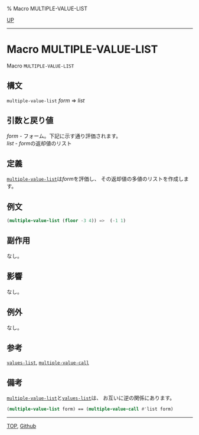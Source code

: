 % Macro MULTIPLE-VALUE-LIST

[UP](5.3.html)  

---

# Macro **MULTIPLE-VALUE-LIST**


Macro `MULTIPLE-VALUE-LIST`


## 構文

`multiple-value-list` *form* => *list*


## 引数と戻り値

*form* - フォーム。下記に示す通り評価されます。  
*list* - *form*の返却値のリスト


## 定義

[`multiple-value-list`](5.3.multiple-value-list.html)は*form*を評価し、
その返却値の多値のリストを作成します。


## 例文

```lisp
(multiple-value-list (floor -3 4)) =>  (-1 1)
```


## 副作用

なし。


## 影響

なし。


## 例外

なし。


## 参考

[`values-list`](5.3.values-list.html),
[`multiple-value-call`](5.3.multiple-value-call.html)


## 備考

[`multiple-value-list`](5.3.multiple-value-list.html)と[`values-list`](5.3.values-list.html)は、
お互いに逆の関係にあります。

```lisp
(multiple-value-list form) == (multiple-value-call #'list form)
```


---
[TOP](index.html),  [Github](https://github.com/nptcl/npt-japanese)


